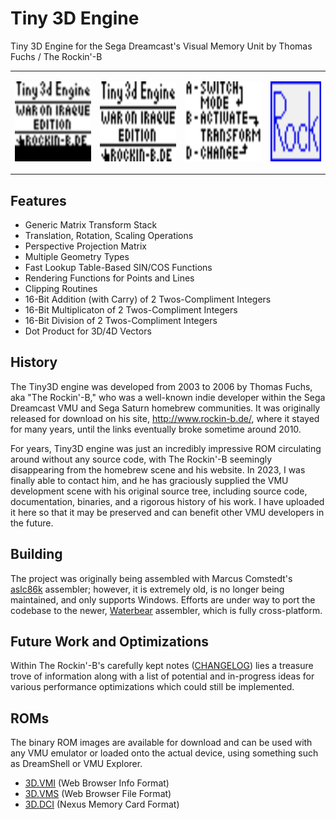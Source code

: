 # Tiny 3D Engine
Tiny 3D Engine for the Sega Dreamcast's Visual Memory Unit by Thomas Fuchs / The Rockin'-B

<table><tr>
<td>
  <p align="left"><img src="https://github.com/gyrovorbis/tiny3dengine/blob/master/tiny3dBig.gif?raw=true" alt="Title" width="192" height="128"><br>
  </td><td>
<p align="left"><img src="https://github.com/gyrovorbis/tiny3dengine/blob/master/title.png?raw=true" alt="Title" width="192" height="128">
  </td><td>
<p align="left"><img src="https://github.com/gyrovorbis/tiny3dengine/blob/master/help.png?raw=true" alt="Help" width="192" height="128">
  </td><td>
<p align="left"><img src="https://github.com/gyrovorbis/tiny3dengine/blob/master/vms_icon.gif?raw=true" alt="Title" width="128" height="128">
  </td></tr></table>

## Features
* Generic Matrix Transform Stack
* Translation, Rotation, Scaling Operations
* Perspective Projection Matrix
* Multiple Geometry Types
* Fast Lookup Table-Based SIN/COS Functions
* Rendering Functions for Points and Lines
* Clipping Routines 
* 16-Bit Addition (with Carry) of 2 Twos-Compliment Integers
* 16-Bit Multiplicaton of 2 Twos-Compliment Integers
* 16-Bit Division of 2 Twos-Compliment Integers
* Dot Product for 3D/4D Vectors

## History
The Tiny3D engine was developed from 2003 to 2006 by Thomas Fuchs, aka "The Rockin'-B," who was a well-known indie developer within the Sega Dreamcast VMU and Sega Saturn homebrew communities. It was originally released for download on his site, http://www.rockin-b.de/, where it stayed for many years, until the links eventually broke sometime around 2010. 

For years, Tiny3D engine was just an incredibly impressive ROM circulating around without any source code, with The Rockin'-B seemingly disappearing from the homebrew scene and his website. In 2023, I was finally able to contact him, and he has graciously supplied the VMU development scene with his original source tree, including source code, documentation, binaries, and a rigorous history of his work. I have uploaded it here so that it may be preserved and can benefit other VMU developers in the future. 

## Building
The project was originally being assembled with Marcus Comstedt's <a href="https://pkgsrc.se/devel/aslc86k">aslc86k</a> assembler; however, it is extremely old, is no longer being maintained, and only supports Windows. Efforts are under way to port the codebase to the newer, <a href="https://github.com/wtetzner/waterbear">Waterbear</a> assembler, which is fully cross-platform.

## Future Work and Optimizations
Within The Rockin'-B's carefully kept notes (<a href="https://github.com/gyrovorbis/tiny3dengine/blob/master/CHANGELOG.md">CHANGELOG</a>) lies a treasure trove of information along with a list of potential and in-progress ideas for various performance optimizations which could still be implemented.

## ROMs
The binary ROM images are available for download and can be used with any VMU emulator or loaded onto the actual device, using something such as DreamShell or VMU Explorer.
* <a href="https://github.com/gyrovorbis/tiny3dengine/raw/master/3D.VMI">3D.VMI</a> (Web Browser Info Format)
* <a href="https://github.com/gyrovorbis/tiny3dengine/raw/master/3D.VMS">3D.VMS</a> (Web Browser File Format)
* <a href="https://github.com/gyrovorbis/tiny3dengine/raw/master/3D.DCI">3D.DCI</a> (Nexus Memory Card Format)
